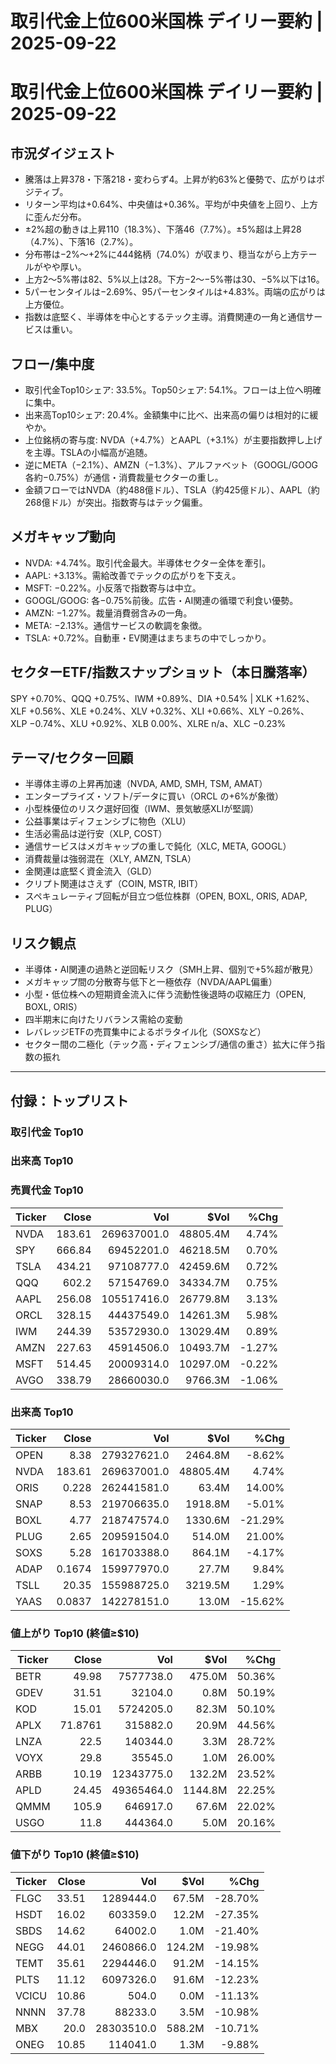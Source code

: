 # 取引代金上位600米国株 デイリー要約 | 2025-09-22

# 取引代金上位600米国株 デイリー要約 | 2025-09-22

## 市況ダイジェスト
- 騰落は上昇378・下落218・変わらず4。上昇が約63%と優勢で、広がりはポジティブ。
- リターン平均は+0.64%、中央値は+0.36%。平均が中央値を上回り、上方に歪んだ分布。
- ±2%超の動きは上昇110（18.3%）、下落46（7.7%）。±5%超は上昇28（4.7%）、下落16（2.7%）。
- 分布帯は−2%〜+2%に444銘柄（74.0%）が収まり、穏当ながら上方テールがやや厚い。
- 上方2〜5%帯は82、5%以上は28。下方−2〜−5%帯は30、−5%以下は16。
- 5パーセンタイルは−2.69%、95パーセンタイルは+4.83%。両端の広がりは上方優位。
- 指数は底堅く、半導体を中心とするテック主導。消費関連の一角と通信サービスは重い。

## フロー/集中度
- 取引代金Top10シェア: 33.5%。Top50シェア: 54.1%。フローは上位へ明確に集中。
- 出来高Top10シェア: 20.4%。金額集中に比べ、出来高の偏りは相対的に緩やか。
- 上位銘柄の寄与度: NVDA（+4.7%）とAAPL（+3.1%）が主要指数押し上げを主導。TSLAの小幅高が追随。
- 逆にMETA（−2.1%）、AMZN（−1.3%）、アルファベット（GOOGL/GOOG各約−0.75%）が通信・消費裁量セクターの重し。
- 金額フローではNVDA（約488億ドル）、TSLA（約425億ドル）、AAPL（約268億ドル）が突出。指数寄与はテック偏重。

## メガキャップ動向
- NVDA: +4.74%。取引代金最大。半導体セクター全体を牽引。
- AAPL: +3.13%。需給改善でテックの広がりを下支え。
- MSFT: −0.22%。小反落で指数寄与は中立。
- GOOGL/GOOG: 各−0.75%前後。広告・AI関連の循環で利食い優勢。
- AMZN: −1.27%。裁量消費弱含みの一角。
- META: −2.13%。通信サービスの軟調を象徴。
- TSLA: +0.72%。自動車・EV関連はまちまちの中でしっかり。

## セクターETF/指数スナップショット（本日騰落率）
SPY +0.70%、QQQ +0.75%、IWM +0.89%、DIA +0.54% | XLK +1.62%、XLF +0.56%、XLE +0.24%、XLV +0.32%、XLI +0.66%、XLY −0.26%、XLP −0.74%、XLU +0.92%、XLB 0.00%、XLRE n/a、XLC −0.23%

## テーマ/セクター回顧
- 半導体主導の上昇再加速（NVDA, AMD, SMH, TSM, AMAT）
- エンタープライズ・ソフト/データに買い（ORCL の+6%が象徴）
- 小型株優位のリスク選好回復（IWM、景気敏感XLIが堅調）
- 公益事業はディフェンシブに物色（XLU）
- 生活必需品は逆行安（XLP, COST）
- 通信サービスはメガキャップの重しで鈍化（XLC, META, GOOGL）
- 消費裁量は強弱混在（XLY, AMZN, TSLA）
- 金関連は底堅く資金流入（GLD）
- クリプト関連はさえず（COIN, MSTR, IBIT）
- スペキュレーティブ回転が目立つ低位株群（OPEN, BOXL, ORIS, ADAP, PLUG）

## リスク観点
- 半導体・AI関連の過熱と逆回転リスク（SMH上昇、個別で+5%超が散見）
- メガキャップ間の分散寄与低下と一極依存（NVDA/AAPL偏重）
- 小型・低位株への短期資金流入に伴う流動性後退時の収縮圧力（OPEN, BOXL, ORIS）
- 四半期末に向けたリバランス需給の変動
- レバレッジETFの売買集中によるボラタイル化（SOXSなど）
- セクター間の二極化（テック高・ディフェンシブ/通信の重さ）拡大に伴う指数の振れ

---

## 付録：トップリスト

### 取引代金 Top10
### 出来高 Top10

### 売買代金 Top10
| Ticker | Close | Vol | $Vol | %Chg |
|---|---:|---:|---:|---:|
| NVDA | 183.61 | 269637001.0 | 48805.4M | 4.74% |
| SPY | 666.84 | 69452201.0 | 46218.5M | 0.70% |
| TSLA | 434.21 | 97108777.0 | 42459.6M | 0.72% |
| QQQ | 602.2 | 57154769.0 | 34334.7M | 0.75% |
| AAPL | 256.08 | 105517416.0 | 26779.8M | 3.13% |
| ORCL | 328.15 | 44437549.0 | 14261.3M | 5.98% |
| IWM | 244.39 | 53572930.0 | 13029.4M | 0.89% |
| AMZN | 227.63 | 45914506.0 | 10493.7M | -1.27% |
| MSFT | 514.45 | 20009314.0 | 10297.0M | -0.22% |
| AVGO | 338.79 | 28660030.0 | 9766.3M | -1.06% |


### 出来高 Top10
| Ticker | Close | Vol | $Vol | %Chg |
|---|---:|---:|---:|---:|
| OPEN | 8.38 | 279327621.0 | 2464.8M | -8.62% |
| NVDA | 183.61 | 269637001.0 | 48805.4M | 4.74% |
| ORIS | 0.228 | 262441581.0 | 63.4M | 14.00% |
| SNAP | 8.53 | 219706635.0 | 1918.8M | -5.01% |
| BOXL | 4.77 | 218747574.0 | 1330.6M | -21.29% |
| PLUG | 2.65 | 209591504.0 | 514.0M | 21.00% |
| SOXS | 5.28 | 161703388.0 | 864.1M | -4.17% |
| ADAP | 0.1674 | 159977970.0 | 27.7M | 9.84% |
| TSLL | 20.35 | 155988725.0 | 3219.5M | 1.29% |
| YAAS | 0.0837 | 142278151.0 | 13.0M | -15.62% |


### 値上がり Top10 (終値≥$10)
| Ticker | Close | Vol | $Vol | %Chg |
|---|---:|---:|---:|---:|
| BETR | 49.98 | 7577738.0 | 475.0M | 50.36% |
| GDEV | 31.51 | 32104.0 | 0.8M | 50.19% |
| KOD | 15.01 | 5724205.0 | 82.3M | 50.10% |
| APLX | 71.8761 | 315882.0 | 20.9M | 44.56% |
| LNZA | 22.5 | 140344.0 | 3.3M | 28.72% |
| VOYX | 29.8 | 35545.0 | 1.0M | 26.00% |
| ARBB | 10.19 | 12343775.0 | 132.2M | 23.52% |
| APLD | 24.45 | 49365464.0 | 1144.8M | 22.25% |
| QMMM | 105.9 | 646917.0 | 67.6M | 22.02% |
| USGO | 11.8 | 444364.0 | 5.0M | 20.16% |


### 値下がり Top10 (終値≥$10)
| Ticker | Close | Vol | $Vol | %Chg |
|---|---:|---:|---:|---:|
| FLGC | 33.51 | 1289444.0 | 67.5M | -28.70% |
| HSDT | 16.02 | 603359.0 | 12.2M | -27.35% |
| SBDS | 14.62 | 64002.0 | 1.0M | -21.40% |
| NEGG | 44.01 | 2460866.0 | 124.2M | -19.98% |
| TEMT | 35.61 | 2294446.0 | 91.2M | -14.15% |
| PLTS | 11.12 | 6097326.0 | 91.6M | -12.23% |
| VCICU | 10.86 | 504.0 | 0.0M | -11.13% |
| NNNN | 37.78 | 88233.0 | 3.5M | -10.98% |
| MBX | 20.0 | 28303510.0 | 588.2M | -10.71% |
| ONEG | 10.85 | 114041.0 | 1.3M | -9.88% |

